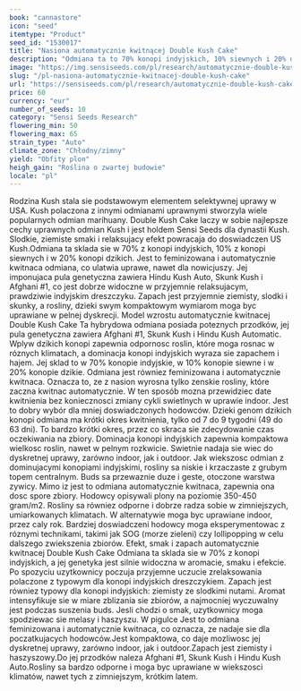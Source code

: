 ```yaml
---
book: "cannastore"
icon: "seed"
itemtype: "Product"
seed_id: "1530017"
title: "Nasiona automatycznie kwitnącej Double Kush Cake"
description: "Odmiana ta to 70% konopi indyjskich, 10% siewnych i 20% dzikich. Może być uprawiana prawie wszędzie i ma krótki czas kwitnienia. Efekt jest relaksujący."
image: "https://img.sensiseeds.com/pl/research/automatycznie-double-kush-cake-image.png"
slug: "/pl-nasiona-automatycznie-kwitnacej-double-kush-cake"
url: "https://sensiseeds.com/pl/research/automatycznie-double-kush-cake?a_aid=cannastore"
price: 60
currency: "eur"
number_of_seeds: 10
category: "Sensi Seeds Research"
flowering_min: 50
flowering_max: 65
strain_type: "Auto"
climate_zone: "Chłodny/zimny"
yield: "Obfity plon"
heigh_gain: "Roślina o zwartej budowie"
locale: "pl"
---
```

Rodzina Kush stala sie podstawowym elementem selektywnej uprawy w USA. Kush polaczona z innymi odmianami uprawnymi stworzyla wiele popularnych odmian marihuany. Double Kush Cake laczy w sobie najlepsze cechy uprawnych odmian Kush i jest holdem Sensi Seeds dla dynastii Kush. Slodkie, ziemiste smaki i relaksujacy efekt powracaja do doswiadczen US Kush.Odmiana ta sklada sie w 70% z konopi indyjskich, 10% z konopi siewnych i w 20% konopi dzikich. Jest to feminizowana i automatycznie kwitnaca odmiana, co ulatwia uprawe, nawet dla nowicjuszy. Jej imponujaca pula genetyczna zawiera Hindu Kush Auto, Skunk Kush i Afghani #1, co jest dobrze widoczne w przyjemnie relaksujacym, prawdziwie indyjskim dreszczyku. Zapach jest przyjemnie ziemisty, slodki i skunky, a rosliny, dzieki swym kompaktowym wymiarom moga byc uprawiane w pelnej dyskrecji. Model wzrostu automatycznie kwitnacej Double Kush Cake Ta hybrydowa odmiana posiada poteznych przodków, jej pula genetyczna zawiera Afghani #1, Skunk Kush i Hindu Kush Automatic. Wplyw dzikich konopi zapewnia odpornosc roslin, które moga rosnac w róznych klimatach, a dominacja konopi indyjskich wyraza sie zapachem i hajem. Jej sklad to w 70% konopie indyjskie, w 10% konopie siewne i w 20% konopie dzikie. Odmiana jest równiez feminizowana i automatycznie kwitnaca. Oznacza to, ze z nasion wyrosna tylko zenskie rosliny, które zaczna kwitnac automatycznie. W ten sposób mozna przewidziec date kwitnienia bez koniecznosci zmiany cykli swietlnych w uprawie indoor. Jest to dobry wybór dla mniej doswiadczonych hodowców. Dzieki genom dzikich konopi odmiana ma krótki okres kwitnienia, tylko od 7 do 9 tygodni (49 do 63 dni). To bardzo krótki okres, przez co skraca sie zdecydowanie czas oczekiwania na zbiory. Dominacja konopi indyjskich zapewnia kompaktowa wielkosc roslin, nawet w pelnym rozkwicie. Swietnie nadaja sie wiec do dyskretnej uprawy, zarówno indoor, jak i outdoor. Jak wiekszosc odmian z dominujacymi konopiami indyjskimi, rosliny sa niskie i krzaczaste z grubym topem centralnym. Buds sa przewaznie duze i geste, otoczone warstwa zywicy. Mimo iz jest to odmiana automatycznie kwitnaca, zapewnia ona dosc spore zbiory. Hodowcy opisywali plony na poziomie 350-450 gram/m2. Rosliny sa równiez odporne i dobrze radza sobie w zimniejszych, umiarkowanych klimatach. W alternatywie moga byc uprawiane indoor, przez caly rok. Bardziej doswiadczeni hodowcy moga eksperymentowac z róznymi technikami, takimi jak SOG (morze zieleni) czy lollipopping w celu dalszego zwiekszenia zbiorów. Efekt, smak i zapach automatycznie kwitnacej Double Kush Cake Odmiana ta sklada sie w 70% z konopi indyjskich, a jej genetyka jest silnie widoczna w aromacie, smaku i efekcie. Po spozyciu uzytkownicy poczuja przyjemne uczucie zrelaksowania polaczone z typowym dla konopi indyjskich dreszczykiem. Zapach jest równiez typowy dla konopi indyjskich: ziemisty ze slodkimi nutami. Aromat intensyfikuje sie w miare zblizania sie zbiorów, a najmocniej wyczuwalny jest podczas suszenia buds. Jesli chodzi o smak, uzytkownicy moga spodziewac sie melasy i haszyszu. W pigulce Jest to odmiana feminizowana i automatycznie kwitnaca, co oznacza, ze nadaje sie dla poczatkujacych hodowców.Jest kompaktowa, co daje mozliwosc jej dyskretnej uprawy, zarówno indoor, jak i outdoor.Zapach jest ziemisty i haszyszowy.Do jej przodków naleza Afghani #1, Skunk Kush i Hindu Kush Auto.Rosliny sa bardzo odporne i moga byc uprawiane w wiekszosci klimatów, nawet tych z zimniejszym, krótkim latem.
